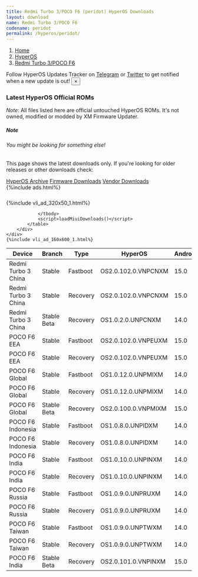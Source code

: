 ```yaml
---
title: Redmi Turbo 3/POCO F6 (peridot) HyperOS Downloads
layout: download
name: Redmi Turbo 3/POCO F6
codename: peridot
permalink: /hyperos/peridot/
---
```

<nav aria-label="breadcrumb">
    <ol class="breadcrumb">
        <li class="breadcrumb-item"><a href="/">Home</a></li>
        <li class="breadcrumb-item"><a href="/hyperos/">HyperOS</a></li>
        <li class="breadcrumb-item active" aria-current="page"><a href="/hyperos/peridot/">Redmi Turbo 3/POCO F6</a></li>
    </ol>
</nav>
<div class="alert alert-primary alert-dismissible fade show" role="alert">
    Follow HyperOS Updates Tracker on <a href="https://t.me/MIUIUpdatesTracker" class="alert-link">Telegram</a>
     or <a href="https://twitter.com/MiFwUpdater" class="alert-link">Twitter</a> to get notified when a new update is out!
    <button type="button" class="close" data-dismiss="alert" aria-label="Close">
        <span aria-hidden="true">&times;</span>
    </button>
</div>

### Latest HyperOS Official ROMs
*Note*: All files listed here are official untouched HyperOS ROMs. It's not owned, modified or modded by XM Firmware Updater.
<div class="card">
  <div class="card-body">
    <h5 class="card-title">Note</h5>
    <h6 class="card-subtitle mb-2 text-muted">You might be looking for something else!</h6>
    <p class="card-text">This page shows the latest downloads only.
     If you're looking for older releases or other downloads check:</p>
    <a href="/archive/hyperos/peridot/" class="card-link">HyperOS Archive</a>
    <a href="/firmware/peridot/" class="card-link">Firmware Downloads</a>
    <a href="/vendor/peridot/" class="card-link">Vendor Downloads</a>
  </div>
</div>
{%include ads.html%}
<div class="row justify-content-center">
    <div class="col-10">
        <div class="table-responsive-md" style="margin-top: 25px;">
            {%include vli_ad_320x50_1.html%}
            <table id="miui" class="display dt-responsive nowrap compact table table-striped table-hover table-sm">
                <thead class="thead-dark">
                    <tr>
                        <th data-ref="device">Device</th>
                        <th data-ref="branch">Branch</th>
                        <th data-ref="type">Type</th>
                        <th data-ref="miui">HyperOS</th>
                        <th data-ref="android">Android</th>
                        <th data-ref="size">Size</th>
                        <th data-ref="size">Date</th>
                        <th data-ref="link">Link</th>
                    </tr>
                </thead>
                <tbody>
                <tr><td>Redmi Turbo 3 China</td><td>Stable</td><td>Fastboot</td><td>OS2.0.102.0.VNPCNXM</td><td>15.0</td><td>8.7 GB</td><td>2025-03-06</td><td><a href="/hyperos/peridot/stable/OS2.0.102.0.VNPCNXM/">Download</a></td></tr>
<tr><td>Redmi Turbo 3 China</td><td>Stable</td><td>Recovery</td><td>OS2.0.102.0.VNPCNXM</td><td>15.0</td><td>6.9 GB</td><td>2025-02-19</td><td><a href="/hyperos/peridot/stable/OS2.0.102.0.VNPCNXM/">Download</a></td></tr>
<tr><td>Redmi Turbo 3 China</td><td>Stable Beta</td><td>Recovery</td><td>OS1.0.2.0.UNPCNXM</td><td>14.0</td><td>6.5 GB</td><td>2024-04-17</td><td><a href="/hyperos/peridot/stable beta/OS1.0.2.0.UNPCNXM/">Download</a></td></tr>
<tr><td>POCO F6 EEA</td><td>Stable</td><td>Fastboot</td><td>OS2.0.102.0.VNPEUXM</td><td>15.0</td><td>8.6 GB</td><td>2025-03-11</td><td><a href="/hyperos/peridot/stable/OS2.0.102.0.VNPEUXM/">Download</a></td></tr>
<tr><td>POCO F6 EEA</td><td>Stable</td><td>Recovery</td><td>OS2.0.102.0.VNPEUXM</td><td>15.0</td><td>5.9 GB</td><td>2025-02-28</td><td><a href="/hyperos/peridot/stable/OS2.0.102.0.VNPEUXM/">Download</a></td></tr>
<tr><td>POCO F6 Global</td><td>Stable</td><td>Fastboot</td><td>OS1.0.12.0.UNPMIXM</td><td>14.0</td><td>8.3 GB</td><td>2024-12-11</td><td><a href="/hyperos/peridot/stable/OS1.0.12.0.UNPMIXM/">Download</a></td></tr>
<tr><td>POCO F6 Global</td><td>Stable</td><td>Recovery</td><td>OS1.0.12.0.UNPMIXM</td><td>14.0</td><td>5.6 GB</td><td>2024-12-20</td><td><a href="/hyperos/peridot/stable/OS1.0.12.0.UNPMIXM/">Download</a></td></tr>
<tr><td>POCO F6 Global</td><td>Stable Beta</td><td>Recovery</td><td>OS2.0.100.0.VNPMIXM</td><td>15.0</td><td>6.0 GB</td><td>2025-03-04</td><td><a href="/hyperos/peridot/stable beta/OS2.0.100.0.VNPMIXM/">Download</a></td></tr>
<tr><td>POCO F6 Indonesia</td><td>Stable</td><td>Fastboot</td><td>OS1.0.8.0.UNPIDXM</td><td>14.0</td><td>7.8 GB</td><td>2024-12-11</td><td><a href="/hyperos/peridot/stable/OS1.0.8.0.UNPIDXM/">Download</a></td></tr>
<tr><td>POCO F6 Indonesia</td><td>Stable</td><td>Recovery</td><td>OS1.0.8.0.UNPIDXM</td><td>14.0</td><td>5.6 GB</td><td>2024-12-20</td><td><a href="/hyperos/peridot/stable/OS1.0.8.0.UNPIDXM/">Download</a></td></tr>
<tr><td>POCO F6 India</td><td>Stable</td><td>Fastboot</td><td>OS1.0.10.0.UNPINXM</td><td>14.0</td><td>7.3 GB</td><td>2024-12-11</td><td><a href="/hyperos/peridot/stable/OS1.0.10.0.UNPINXM/">Download</a></td></tr>
<tr><td>POCO F6 India</td><td>Stable</td><td>Recovery</td><td>OS1.0.10.0.UNPINXM</td><td>14.0</td><td>5.5 GB</td><td>2024-12-20</td><td><a href="/hyperos/peridot/stable/OS1.0.10.0.UNPINXM/">Download</a></td></tr>
<tr><td>POCO F6 Russia</td><td>Stable</td><td>Fastboot</td><td>OS1.0.9.0.UNPRUXM</td><td>14.0</td><td>8.6 GB</td><td>2024-12-11</td><td><a href="/hyperos/peridot/stable/OS1.0.9.0.UNPRUXM/">Download</a></td></tr>
<tr><td>POCO F6 Russia</td><td>Stable</td><td>Recovery</td><td>OS1.0.9.0.UNPRUXM</td><td>14.0</td><td>5.5 GB</td><td>2024-12-20</td><td><a href="/hyperos/peridot/stable/OS1.0.9.0.UNPRUXM/">Download</a></td></tr>
<tr><td>POCO F6 Taiwan</td><td>Stable</td><td>Fastboot</td><td>OS1.0.9.0.UNPTWXM</td><td>14.0</td><td>7.2 GB</td><td>2024-12-11</td><td><a href="/hyperos/peridot/stable/OS1.0.9.0.UNPTWXM/">Download</a></td></tr>
<tr><td>POCO F6 Taiwan</td><td>Stable</td><td>Recovery</td><td>OS1.0.9.0.UNPTWXM</td><td>14.0</td><td>5.5 GB</td><td>2024-12-20</td><td><a href="/hyperos/peridot/stable/OS1.0.9.0.UNPTWXM/">Download</a></td></tr>
<tr><td>POCO F6 India</td><td>Stable Beta</td><td>Recovery</td><td>OS2.0.101.0.VNPINXM</td><td>15.0</td><td>5.8 GB</td><td>2025-03-04</td><td><a href="/hyperos/peridot/stable beta/OS2.0.101.0.VNPINXM/">Download</a></td></tr>

                </tbody>
                <script>loadMiuiDownloads()</script>
            </table>
        </div>
    </div>
    {%include vli_ad_160x600_1.html%}
</div>
